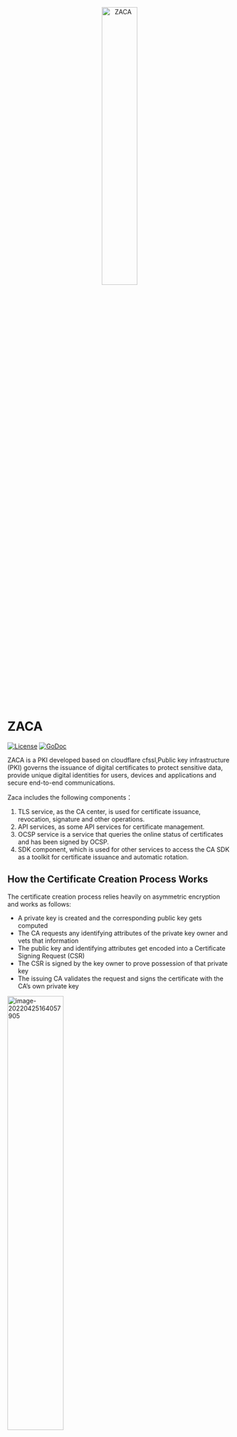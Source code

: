<p align="center">
<img src="https://user-images.githubusercontent.com/52234994/165200623-c60e956b-5805-4088-bf58-f97ebd8ae8b4.png" 
    width="40%" border="0" alt="ZACA">
</p>

# ZACA
[![License](https://img.shields.io/badge/License-Apache%202.0-blue.svg)](https://opensource.org/licenses/Apache-2.0)  [![GoDoc](https://godoc.org/github.com/cloudflare/cfssl?status.svg)](https://github.com/ztdbp/ZACA)

ZACA is a PKI developed based on cloudflare cfssl,Public key infrastructure (PKI) governs the issuance of digital certificates to protect sensitive data, provide unique digital identities for users, devices and applications and secure end-to-end communications.

Zaca includes the following components：

1. TLS service, as the CA center, is used for certificate issuance, revocation, signature and other operations.
2. API services, as some API services for certificate management.
2. OCSP service is a service that queries the online status of certificates and has been signed by OCSP.
2. SDK component, which is used for other services to access the CA SDK as a toolkit for certificate issuance and automatic rotation.

## How the Certificate Creation Process Works

The certificate creation process relies heavily on asymmetric encryption and works as follows: 

- A private key is created and the corresponding public key gets computed 
- The CA requests any identifying attributes of the private key owner and vets that information 
- The public key and identifying attributes get encoded into a Certificate Signing Request (CSR) 
- The CSR is signed by the key owner to prove possession of that private key 
- The issuing CA validates the request and signs the certificate with the CA’s own private key 

<img src="https://user-images.githubusercontent.com/52234994/165200483-0b7e9698-552c-4a9f-b9b0-afce84e8c313.png" alt="image-20220425164057905" style="width:50%;" />

Anyone can use the public portion of a certificate to verify that it was actually issued by the CA by confirming who owns the private key used to sign the certificate. And, assuming they deem that CA trustworthy, they can verify that anything they send to the certificate holder will actually go to the intended recipient and that anything signed using that certificate holder’s private key was indeed signed by that person/device. 

One important part of this process to note is that the CA itself has its own private key and corresponding public key, which creates the need for CA hierarchies. 

## How CA Hierarchies and Root CAs Create Layers of Trust

Since each CA has a certificate of its own, layers of trust get created through CA hierarchies — in which CAs issue certificates for other CAs. However, this process is not circular, as there is ultimately a root certificate. Normally, certificates have an issuer and a subject as two separate parties, but these are the same parties for root CAs, meaning that root certificates are self-signed. As a result, people must inherently trust the root certificate authority to trust any certificates that trace back to it. 

<img src="https://user-images.githubusercontent.com/52234994/165200520-842ecf88-bfea-441b-a1af-53260ce4085f.png" alt="image-20220425164028072" style="width:50%;" />

## ZACA overall architecture and working mode

![image-20220425165623191](https://user-images.githubusercontent.com/52234994/165200574-ac647d20-1044-4580-8378-862d4fd4af9e.png)

## Building

Building cfssl requires a [working Go 1.12+ installation](http://golang.org/doc/install).

```
$ git clone git@github.com:ztdbp/ZACA.git
$ cd ZACA
$ make
```

You can set GOOS and GOARCH environment variables to allow Go to cross-compile alternative platforms.

The resulting binaries will be in the bin folder:

```
$ tree bin
bin
├── zaca
```

## Configuration reference

When ZACA starts each service, it needs to rely on some configurations, and the dependent configuration information has two configuration methods:

**configuration file:**

The configuration file is in the project root directory：`conf.yml` ,The file format is standard yaml format, which can be used as a reference。

**environment variable:**

In the project root directory：`.env.example`, The file describes how to configure some settings through environment variables.

**Priority:**

The configuration priority of environment variables is higher than the configuration in the configuration file.


## Service Installation

### TLS service

TLS service is used to issue certificates through control`IS_KEYMANAGER_SELF_SIGN` Environment variable to control whether to start as Root CA.

- Started as root CA, TLS service will self sign certificate.
- When starting as an intermediate CA, the TLS service needs to request the root CA signing certificate as its own CA certificate.

Start command：`zaca tls`，Default listening port 8081

### OCSP service

OCSP online certificate status is used to query the certificate status information. OCSP returns the certificate online status information to quickly check whether the certificate has expired, whether it has been revoked and so on.

Start command：`zaca ocsp`，Default listening port 8082

### API service

Provide CA center API service, which can be accessed after the service is started`http://localhost:8080/swagger/index.html`，View API documentation.

Start command：`zaca api`，Default listening port 8080



### SDK Installation

```
$ go get github.com/ztdbp/zaca-sdk
```

The classic usage of the ZACA SDK is that the client and the server use the certificate issued by the CA center for encrypted communication. The following is the usage of the sdk between the client and the server.

See：[Demo](https://github.com/ztdbp/zaca-sdk/tree/master/caclient/examples)

